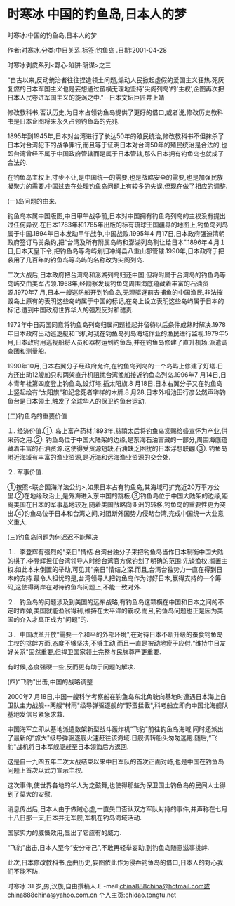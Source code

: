 # 时寒冰  中国的钓鱼岛,日本人的梦  
  
时寒冰:中国的钓鱼岛,日本人的梦  
作者:时寒冰.分类:中日关系.标签:钓鱼岛 .日期:2001-04-28  
时寒冰剥皮系列<野心·陷阱·阴谋>之三  
“自古以来,反动统治者往往捏造领土问题,煽动人民掀起虚假的爱国主义狂热.死灰复燃的日本军国主义也是妄想通过蛮横无理地坚持'尖阁列岛’的'主权’,企图再次把日本人民卷进军国主义的旋涡之中."--日本文坛巨匠井上靖  
修改教科书,否认历史,为日本占领钓鱼岛提供了更好的借口,或者说,修改历史教科书是日本企图将来永久占领钓鱼岛的先兆.  
1895年到1945年,日本对台湾进行了长达50年的殖民统治,修改教科书不但抹杀了日本对台湾犯下的战争罪行,而且等于证明日本对台湾50年的殖民统治是合法的,也即台湾曾经不属于中国政府管辖而是属于日本管辖,那么日本拥有钓鱼岛也就成了合法的.  
在钓鱼岛主权上,寸步不让,是中国统一的需要,也是战略安全的需要,也是加强民族凝聚力的需要.中国过去在处理钓鱼岛问题上有较多的失误,但现在做了相应的调整.  
(一)岛问题的由来.  
钓鱼岛本属中国版图,中日甲午战争前,日本对中国拥有钓鱼岛列岛的主权没有提出过任何异议.在日本1783年和1785年出版的标有琉球王国疆界的地图上,钓鱼岛列岛属于中国.1894年日本发动甲午战争,中国战败.1995年4 月17日,日本政府强迫清朝政府签订马关条约,把“台湾及所有附属岛屿和澎湖列岛割让给日本".1896年４月１日,日本天皇下令,把钓鱼岛等岛屿划归冲绳县八重山郡管辖.1990年,日本政府于把袭用了几百年的钓鱼岛等岛屿的名称改为尖阁列岛.  
二次大战后,日本政府把台湾岛和澎湖列岛归还中国,但将附属于台湾岛的钓鱼岛等岛屿交由美军占领.1968年,经勘察发现钓鱼岛周围海底蕴藏着丰富的石油资源.1970年7 月,日本一艘巡防船开到钓鱼岛,无理驱逐前去捕鱼的中国渔民,非法摧毁岛上原有的表明这些岛屿属于中国的标记,在岛上设立表明这些岛屿属于日本的标记.遭到中国政府世界华人的强烈反对和谴责.  
1972年中日两国同意将钓鱼岛列岛归属问题挂起并留待以后条件成熟时解决.1978年日本政府出动巡逻艇和飞机对我在钓鱼岛列岛海域作业的渔民进行监视.1979年5 月,日本政府用巡视船将人员和器材运到钓鱼岛,并在钓鱼岛修建了直升机场,派遣调查团和测量船.  
1990年10月,日本右翼分子经政府允许,在钓鱼岛列岛的一个岛屿上修建了灯塔.日方还出动12艘船只和两架直升机阻扰台湾渔船接近钓鱼岛列岛.1996年7 月14日,日本青年社第四度登上钓鱼岛,设灯塔,插太阳旗.8 月18日,日本右翼分子又在钓鱼岛上竖起绘有“太阳旗"和纪念死者字样的木牌.8 月28,日本外相池田行彦公然声称钓鱼台是日本领土,触发了全球华人的保卫钓鱼台运动.  
(二)钓鱼岛的重要价值  
１. 经济价值.①. 岛上富产药材,1893年,慈禧太后将钓鱼岛赏赐给盛宣怀为产业,供采药之用.②. 钓鱼岛位于中国大陆架的边缘,是东海石油富藏的一部分,周围海底蕴藏着丰富的石油资源.这使得受资源短缺,石油缺乏困扰的日本浮想联翩.③. 钓鱼岛附近海域有丰富的渔业资源,是近海和远海渔业资源的交会处.  
２. 军事价值.  
①按照<联合国海洋法公约>,如果日本占有钓鱼岛,其海域可扩充近20万平方公里.②在地缘政治上,是外海进入东中国的跳板.③钓鱼岛位于中国大陆架的边缘,距离美国在日本的军事基地较近,随着美国战略向亚洲的转移,钓鱼岛的重要性更为突出.④钓鱼岛位于日本和台湾之间,对阻断外国势力侵略台湾,完成中国统一大业意义重大.  
(三)钓鱼岛问题为何迟迟不能解决  
１．李登辉有强烈的“亲日"情结.台湾台独分子来把钓鱼岛当作日本制衡中国大陆的棋子.李登辉担任台湾领导人时给台湾官方保钓划了明确的范围:先谈渔权,搁置主权.如此本末倒置的举动,可见其“亲日"情结之深.而且,台湾台独势力一直在得到日本的支持.最令人担忧的是,台湾领导人把钓鱼岛作为讨好日本,赢得支持的一个筹码,这使得两岸在对待钓鱼岛问题上,不能一致对外.  
２．钓鱼岛的问题涉及到美国的远东战略,有钓鱼岛这颗横在中国和日本之间的不定时炸弹,美国就能渔翁得利,维持在太平洋的霸权.而且,钓鱼岛问题也正是因为美国的介入才真正成为“问题"的.  
３．中国改革开放“需要一个和平的外部环境",在对待日本不断升级的蚕食钓鱼岛主权的挑衅方面,态度不够坚决,不够主动,而且一直是被动地疲于应付.“维持中日友好关系"固然重要,但捍卫国家领土完整与民族尊严更重要.  
有时候,态度强硬一些,反而更有助于问题的解决.  
(四)“飞豹"出击,中国的战略调整  
2000年7 月18日,中国一艘科学考察船在钓鱼岛东北角驶向基地时遭遇日本海上自卫队主力战舰--两艘“村雨"级导弹驱逐舰的“野蛮拦截",科考船立即向中国北海舰队基地发信号紧急求救.  
中国海军立即从基地派遣数架新型战斗轰炸机“飞豹"前往钓鱼岛海域,同时还派出了最新的“旅大"级导弹驱逐舰火速赶往该海域.日舰调转船头匆匆逃跑.随后,“飞豹"战机将日本军舰驱赶至日本领海后方返回.  
这是自一九四五年二次大战结束以来中日军队的首次正面对峙,也是中国在钓鱼岛问题上首次以武力宣示主权.  
这次事件,使世界各地的华人为之鼓舞,也使得那些为保卫国土钓鱼岛的民间人士得到了莫大的安慰.  
消息传出后,日本人由于做贼心虚,一直矢口否认双方军队对持的事件,并声称在七月十八日那一天,日本并无军舰,军机在钓岛海域活动.  
国家实力的威慑效用,显出了它应有的威力.  
“飞豹"出击,日本人至今“安分守己",不敢再轻举妄动,到钓鱼岛随意滋事挑衅.  
此次,日本修改教科书,歪曲历史,妄图依此作为侵吞钓鱼岛的借口,日本人的野心我们不能不防.  
时寒冰 31 岁,男,汉族,自由撰稿人.E -mail:china888china@hotmail.com或 china888china@yahoo.com.cn 个人主页:chidao.tongtu.net